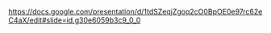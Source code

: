 https://docs.google.com/presentation/d/1tdSZeqjZgoq2cO0BpOE0e97rc62eC4aX/edit#slide=id.g30e6059b3c9_0_0
